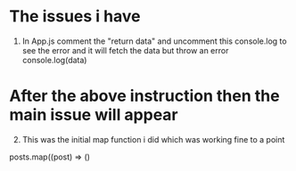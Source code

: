 # The issues i have

1) In App.js
 comment the "return data" and uncomment this console.log to see the error and it will fetch the data but throw an error
     console.log(data)

# After the above instruction then the main issue will appear

2) This was the initial map function i did which was working fine to a point

posts.map((post) => ()